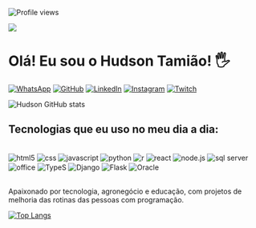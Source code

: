 



![Profile views](https://gpvc.arturio.dev/andeinaoliveira)
<a href="https://github.com/andreinaoliveira">

  
  <img src = "https://raw.githubusercontent.com/andreinaoliveira/AndreinaOliveira/master/Welcome.png">
</a>


# Olá! Eu sou o Hudson Tamião! 🖐️


[![WhatsApp](https://img.shields.io/badge/WhatsApp-25D366?style=for-the-badge&logo=whatsapp&logoColor=white)](https://api.whatsapp.com/send?phone=5518997821848&text=Ol%C3%A1!%20Entrei%20em%20contato%20atrav%C3%A9s%20do%20seu%20link.)
[![GitHub](https://img.shields.io/badge/GitHub-100000?style=for-the-badge&logo=github&logoColor=white)](https://github.com/HudsonTamiao)
[![LinkedIn](https://img.shields.io/badge/LinkedIn-0077B5?style=for-the-badge&logo=linkedin&logoColor=white)](http://www.linkedin.com/in/hudsontamiaoagroperfil)
[![Instagram](https://img.shields.io/badge/Instagram-E4405F?style=for-the-badge&logo=instagram&logoColor=white)](https://instagram.com/hudsontamiao.agro?igshid=YmMyMTA2M2Y=)
[![Twitch](https://img.shields.io/badge/Twitch-9146FF?style=for-the-badge&logo=twitch&logoColor=white)](https://www.twitch.tv/tamiao31)

![Hudson GitHub stats](https://github-readme-stats.vercel.app/api?username=HudsonTamiao&show_icons=true&theme=dracula)

## Tecnologias que eu uso no meu dia a dia:

<div style="display: inline_block"><br/>
<img align="center"alt="html5" src="https://img.shields.io/badge/HTML5-E34F26?style=for-the-badge&logo=html5&logoColor=white" />
<img align="center"alt="css" src="https://img.shields.io/badge/CSS-239120?&style=for-the-badge&logo=css3&logoColor=white" />
<img align="center"alt="javascript" src="https://img.shields.io/badge/JavaScript-F7DF1E?style=for-the-badge&logo=javascript&logoColor=black" />
<img align="center"alt="python" src="https://img.shields.io/badge/Python-14354C?style=for-the-badge&logo=python&logoColor=white" />
<img align="center"alt="r" src="https://img.shields.io/badge/R-276DC3?style=for-the-badge&logo=r&logoColor=white" />
<img align="center"alt="react" src="https://img.shields.io/badge/React-20232A?style=for-the-badge&logo=react&logoColor=61DAFB" />
<img align="center"alt="node.js" src="https://img.shields.io/badge/Node.js-43853D?style=for-the-badge&logo=node.js&logoColor=white" />
<img align="center"alt="sql server" src="https://img.shields.io/badge/Microsoft_SQL_Server-CC2927?style=for-the-badge&logo=microsoft-sql-server&logoColor=white" />
<img align="center"alt="office" src="https://img.shields.io/badge/Microsoft_Office-D83B01?style=for-the-badge&logo=microsoft-office&logoColor=white" />
<img align="center"alt="TypeS" src="https://img.shields.io/badge/TypeScript-007ACC?style=for-the-badge&logo=typescript&logoColor=white" />
<img align="center"alt="Django" src="https://img.shields.io/badge/Django-092E20?style=for-the-badge&logo=django&logoColor=white" />
<img align="center"alt="Flask" src="https://img.shields.io/badge/Flask-000000?style=for-the-badge&logo=flask&logoColor=white" />
<img align="center"alt="Oracle" src="https://img.shields.io/badge/Oracle-F80000?style=for-the-badge&logo=oracle&logoColor=black" />
</div><br/>


Apaixonado por tecnologia, agronegócio e educação, com projetos de melhoria das rotinas das pessoas com programação.


[![Top Langs](https://github-readme-stats.vercel.app/api/top-langs/?username=anuraghazra)](https://github.com/anuraghazra/github-readme-stats)

